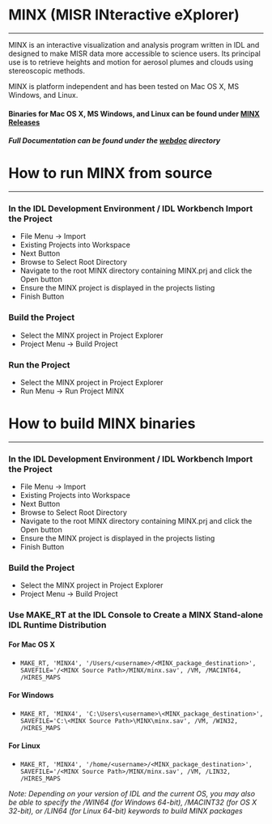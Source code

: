 # MINX (MISR INteractive eXplorer)
---
MINX is an interactive visualization and analysis program written in IDL and designed to make MISR data more accessible to science users.
Its principal use is to retrieve heights and motion for aerosol plumes and clouds using stereoscopic methods.

MINX is platform independent and has been tested on Mac OS X, MS Windows, and Linux.

#### Binaries for Mac OS X, MS Windows, and Linux can be found under [MINX Releases](https://github.com/nasa/MINX/releases "MINX Releases")
##### Full Documentation can be found under the [webdoc](https://github.com/nasa/MINX/blob/master/webdoc "MINX documentation") directory

  

# How to run MINX from source
---

### In the IDL Development Environment / IDL Workbench Import the Project
* File Menu -> Import
* Existing Projects into Workspace
* Next Button
* Browse to Select Root Directory
* Navigate to the root MINX directory containing MINX.prj and click the Open button
* Ensure the MINX project is displayed in the projects listing
* Finish Button

### Build the Project
* Select the MINX project in Project Explorer
* Project Menu -> Build Project

### Run the Project
* Select the MINX project in Project Explorer
* Run Menu -> Run Project MINX

# How to build MINX binaries
---

### In the IDL Development Environment / IDL Workbench Import the Project
* File Menu -> Import
* Existing Projects into Workspace
* Next Button
* Browse to Select Root Directory
* Navigate to the root MINX directory containing MINX.prj and click the Open button
* Ensure the MINX project is displayed in the projects listing
* Finish Button

### Build the Project
* Select the MINX project in Project Explorer
* Project Menu -> Build Project

### Use MAKE_RT at the IDL Console to Create a MINX Stand-alone IDL Runtime Distribution

#### For Mac OS X
* `MAKE_RT, 'MINX4', '/Users/<username>/<MINX_package_destination>', SAVEFILE='/<MINX Source Path>/MINX/minx.sav', /VM, /MACINT64, /HIRES_MAPS`

#### For Windows
* `MAKE_RT, 'MINX4', 'C:\Users\<username>\<MINX_package_destination>', SAVEFILE='C:\<MINX Source Path>\MINX\minx.sav', /VM, /WIN32, /HIRES_MAPS`

#### For Linux
* `MAKE_RT, 'MINX4', '/home/<username>/<MINX_package_destination>', SAVEFILE='/<MINX Source Path>/MINX/minx.sav', /VM, /LIN32, /HIRES_MAPS`

*Note: Depending on your version of IDL and the current OS, you may also be able to specify the /WIN64 (for Windows 64-bit), /MACINT32 (for OS X 32-bit), or /LIN64 (for Linux 64-bit) keywords to build MINX packages*

